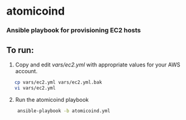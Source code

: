# atomicoind #

### Ansible playbook for provisioning EC2 hosts ###


To run:
---------------------
1. Copy and edit *vars/ec2.yml* with appropriate values for your AWS account. 
```bash 
   cp vars/ec2.yml vars/ec2.yml.bak
   vi vars/ec2.yml
```   

2. Run the atomicoind playbook
```bash
    ansible-playbook -b atomicoind.yml
```    
